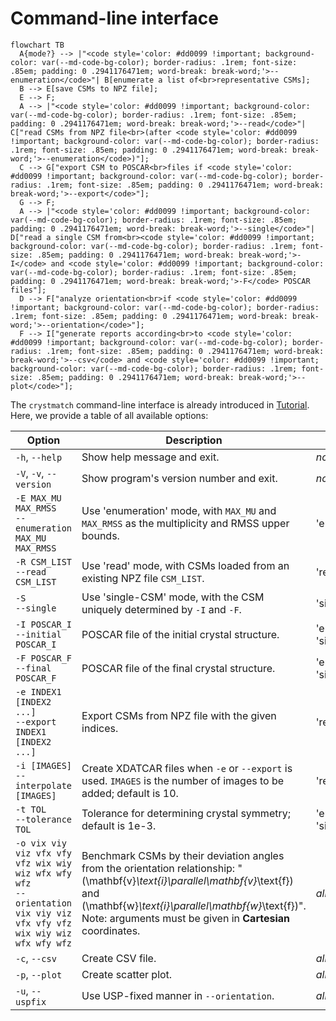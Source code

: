 # Command-line interface

``` mermaid
flowchart TB
  A{mode?} --> |"<code style='color: #dd0099 !important; background-color: var(--md-code-bg-color); border-radius: .1rem; font-size: .85em; padding: 0 .2941176471em; word-break: break-word;'>--enumeration</code>"| B[enumerate a list of<br>representative CSMs];
  B --> E[save CSMs to NPZ file];
  E --> F;
  A --> |"<code style='color: #dd0099 !important; background-color: var(--md-code-bg-color); border-radius: .1rem; font-size: .85em; padding: 0 .2941176471em; word-break: break-word;'>--read</code>"| C["read CSMs from NPZ file<br>(after <code style='color: #dd0099 !important; background-color: var(--md-code-bg-color); border-radius: .1rem; font-size: .85em; padding: 0 .2941176471em; word-break: break-word;'>--enumeration</code>)"];
  C --> G["export CSM to POSCAR<br>files if <code style='color: #dd0099 !important; background-color: var(--md-code-bg-color); border-radius: .1rem; font-size: .85em; padding: 0 .2941176471em; word-break: break-word;'>--export</code>"];
  G --> F;
  A --> |"<code style='color: #dd0099 !important; background-color: var(--md-code-bg-color); border-radius: .1rem; font-size: .85em; padding: 0 .2941176471em; word-break: break-word;'>--single</code>"| D["read a single CSM from<br><code style='color: #dd0099 !important; background-color: var(--md-code-bg-color); border-radius: .1rem; font-size: .85em; padding: 0 .2941176471em; word-break: break-word;'>-I</code> and <code style='color: #dd0099 !important; background-color: var(--md-code-bg-color); border-radius: .1rem; font-size: .85em; padding: 0 .2941176471em; word-break: break-word;'>-F</code> POSCAR files"];
  D --> F["analyze orientation<br>if <code style='color: #dd0099 !important; background-color: var(--md-code-bg-color); border-radius: .1rem; font-size: .85em; padding: 0 .2941176471em; word-break: break-word;'>--orientation</code>"];
  F --> I["generate reports according<br>to <code style='color: #dd0099 !important; background-color: var(--md-code-bg-color); border-radius: .1rem; font-size: .85em; padding: 0 .2941176471em; word-break: break-word;'>--csv</code> and <code style='color: #dd0099 !important; background-color: var(--md-code-bg-color); border-radius: .1rem; font-size: .85em; padding: 0 .2941176471em; word-break: break-word;'>--plot</code>"];
```

The `crystmatch` command-line interface is already introduced in [Tutorial](https://fangcheng-wang.github.io/crystmatch/). Here, we provide a table of all available options:

| Option | Description | Mode |
| --- | --- | --- |
| `-h`, `--help` | Show help message and exit. | *none* |
| `-V`, `-v`, `--version` | Show program's version number and exit. | *none* |
| `-E MAX_MU MAX_RMSS`<br>`--enumeration MAX_MU MAX_RMSS` | Use 'enumeration' mode, with `MAX_MU` and `MAX_RMSS` as the multiplicity and RMSS upper bounds. | 'enumeration' |
| `-R CSM_LIST`<br>`--read CSM_LIST` | Use 'read' mode, with CSMs loaded from an existing NPZ file `CSM_LIST`. | 'read' |
| `-S`<br>`--single` | Use 'single-CSM' mode, with the CSM uniquely determined by `-I` and `-F`. | 'single-CSM' |
| `-I POSCAR_I`<br>`--initial POSCAR_I` | POSCAR file of the initial crystal structure. | 'enumeration', 'single-CSM' |
| `-F POSCAR_F`<br>`--final POSCAR_F` | POSCAR file of the final crystal structure. | 'enumeration', 'single-CSM' |
| `-e INDEX1 [INDEX2 ...]`<br>`--export INDEX1 [INDEX2 ...]` | Export CSMs from NPZ file with the given indices. | 'read' |
| `-i [IMAGES]`<br>`--interpolate [IMAGES]` | Create XDATCAR files when `-e` or `--export` is used. `IMAGES` is the number of images to be added; default is 10. | 'read' |
| `-t TOL`<br>`--tolerance TOL` | Tolerance for determining crystal symmetry; default is 1e-3. | 'enumeration', 'single-CSM' |
| `-o vix viy viz vfx vfy vfz wix wiy wiz wfx wfy wfz`<br>`--orientation vix viy viz vfx vfy vfz wix wiy wiz wfx wfy wfz` | Benchmark CSMs by their deviation angles from the orientation relationship: "\(\mathbf{v}_\text{i}\parallel\mathbf{v}_\text{f}\) and \(\mathbf{w}_\text{i}\parallel\mathbf{w}_\text{f}\)".<br>Note: arguments must be given in **Cartesian** coordinates. | *all* |
| `-c`, `--csv` | Create CSV file. | *all* |
| `-p`, `--plot` | Create scatter plot. | *all* |
| `-u`, `--uspfix` | Use USP-fixed manner in `--orientation`. | *all* |
